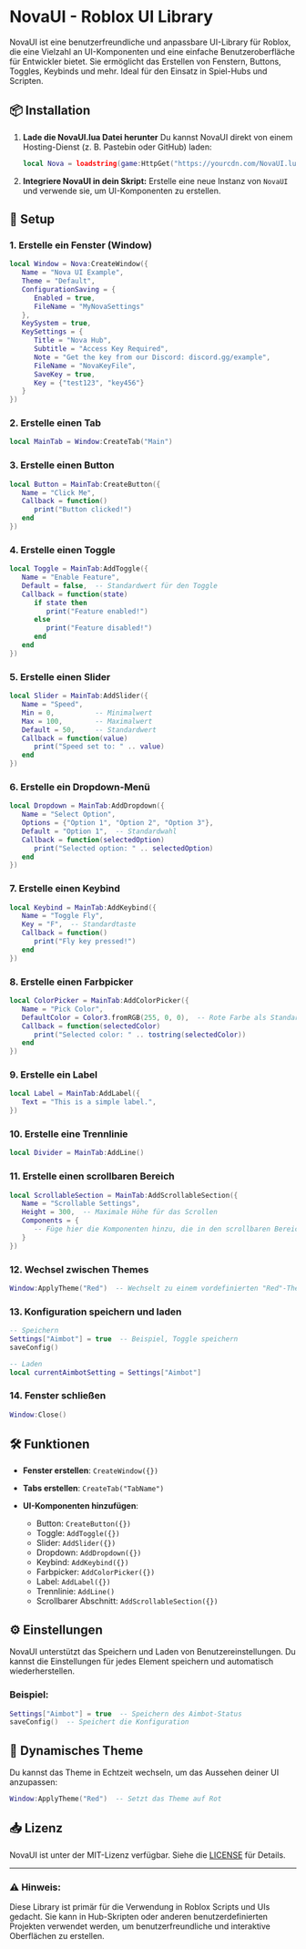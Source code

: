 # NovaUI - Roblox UI Library

NovaUI ist eine benutzerfreundliche und anpassbare UI-Library für Roblox, die eine Vielzahl an UI-Komponenten und eine einfache Benutzeroberfläche für Entwickler bietet. Sie ermöglicht das Erstellen von Fenstern, Buttons, Toggles, Keybinds und mehr. Ideal für den Einsatz in Spiel-Hubs und Scripten.

## 📦 Installation

1. **Lade die NovaUI.lua Datei herunter**
   Du kannst NovaUI direkt von einem Hosting-Dienst (z. B. Pastebin oder GitHub) laden:

   ```lua
   local Nova = loadstring(game:HttpGet("https://yourcdn.com/NovaUI.lua"))()
   ```

2. **Integriere NovaUI in dein Skript:**
   Erstelle eine neue Instanz von `NovaUI` und verwende sie, um UI-Komponenten zu erstellen.

## 🔨 Setup

### 1. Erstelle ein Fenster (Window)

```lua
local Window = Nova:CreateWindow({
   Name = "Nova UI Example",
   Theme = "Default",
   ConfigurationSaving = {
      Enabled = true,
      FileName = "MyNovaSettings"
   },
   KeySystem = true,
   KeySettings = {
      Title = "Nova Hub",
      Subtitle = "Access Key Required",
      Note = "Get the key from our Discord: discord.gg/example",
      FileName = "NovaKeyFile",
      SaveKey = true,
      Key = {"test123", "key456"}
   }
})
```

### 2. Erstelle einen Tab

```lua
local MainTab = Window:CreateTab("Main")
```

### 3. Erstelle einen Button

```lua
local Button = MainTab:CreateButton({
   Name = "Click Me",
   Callback = function()
      print("Button clicked!")
   end
})
```

### 4. Erstelle einen Toggle

```lua
local Toggle = MainTab:AddToggle({
   Name = "Enable Feature",
   Default = false,  -- Standardwert für den Toggle
   Callback = function(state)
      if state then
         print("Feature enabled!")
      else
         print("Feature disabled!")
      end
   end
})
```

### 5. Erstelle einen Slider

```lua
local Slider = MainTab:AddSlider({
   Name = "Speed",
   Min = 0,          -- Minimalwert
   Max = 100,        -- Maximalwert
   Default = 50,     -- Standardwert
   Callback = function(value)
      print("Speed set to: " .. value)
   end
})
```

### 6. Erstelle ein Dropdown-Menü

```lua
local Dropdown = MainTab:AddDropdown({
   Name = "Select Option",
   Options = {"Option 1", "Option 2", "Option 3"},
   Default = "Option 1",  -- Standardwahl
   Callback = function(selectedOption)
      print("Selected option: " .. selectedOption)
   end
})
```

### 7. Erstelle einen Keybind

```lua
local Keybind = MainTab:AddKeybind({
   Name = "Toggle Fly",
   Key = "F",  -- Standardtaste
   Callback = function()
      print("Fly key pressed!")
   end
})
```

### 8. Erstelle einen Farbpicker

```lua
local ColorPicker = MainTab:AddColorPicker({
   Name = "Pick Color",
   DefaultColor = Color3.fromRGB(255, 0, 0),  -- Rote Farbe als Standard
   Callback = function(selectedColor)
      print("Selected color: " .. tostring(selectedColor))
   end
})
```

### 9. Erstelle ein Label

```lua
local Label = MainTab:AddLabel({
   Text = "This is a simple label.",
})
```

### 10. Erstelle eine Trennlinie

```lua
local Divider = MainTab:AddLine()
```

### 11. Erstelle einen scrollbaren Bereich

```lua
local ScrollableSection = MainTab:AddScrollableSection({
   Name = "Scrollable Settings",
   Height = 300,  -- Maximale Höhe für das Scrollen
   Components = {
      -- Füge hier die Komponenten hinzu, die in den scrollbaren Bereich sollen
   }
})
```

### 12. Wechsel zwischen Themes

```lua
Window:ApplyTheme("Red")  -- Wechselt zu einem vordefinierten "Red"-Theme
```

### 13. Konfiguration speichern und laden

```lua
-- Speichern
Settings["Aimbot"] = true  -- Beispiel, Toggle speichern
saveConfig()

-- Laden
local currentAimbotSetting = Settings["Aimbot"]
```

### 14. Fenster schließen

```lua
Window:Close()
```

## 🛠️ Funktionen

* **Fenster erstellen**: `CreateWindow({})`
* **Tabs erstellen**: `CreateTab("TabName")`
* **UI-Komponenten hinzufügen**:

  * Button: `CreateButton({})`
  * Toggle: `AddToggle({})`
  * Slider: `AddSlider({})`
  * Dropdown: `AddDropdown({})`
  * Keybind: `AddKeybind({})`
  * Farbpicker: `AddColorPicker({})`
  * Label: `AddLabel({})`
  * Trennlinie: `AddLine()`
  * Scrollbarer Abschnitt: `AddScrollableSection({})`

## ⚙️ Einstellungen

NovaUI unterstützt das Speichern und Laden von Benutzereinstellungen. Du kannst die Einstellungen für jedes Element speichern und automatisch wiederherstellen.

### Beispiel:

```lua
Settings["Aimbot"] = true  -- Speichern des Aimbot-Status
saveConfig()  -- Speichert die Konfiguration
```

## 🎨 Dynamisches Theme

Du kannst das Theme in Echtzeit wechseln, um das Aussehen deiner UI anzupassen:

```lua
Window:ApplyTheme("Red")  -- Setzt das Theme auf Rot
```

## 📥 Lizenz

NovaUI ist unter der MIT-Lizenz verfügbar. Siehe die [LICENSE](LICENSE) für Details.

---

### ⚠️ Hinweis:

Diese Library ist primär für die Verwendung in Roblox Scripts und UIs gedacht. Sie kann in Hub-Skripten oder anderen benutzerdefinierten Projekten verwendet werden, um benutzerfreundliche und interaktive Oberflächen zu erstellen.
